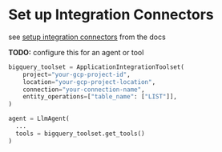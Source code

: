 # Set up Integration Connectors

see [setup integration connectors](https://cloud.google.com/integration-connectors/docs/setup-integration-connectors) from the docs

**TODO:** configure this for an agent or tool

```python
bigquery_toolset = ApplicationIntegrationToolset(
    project="your-gcp-project-id",
    location="your-gcp-project-location",
    connection="your-connection-name",
    entity_operations=["table_name": ["LIST"]],
)

agent = LlmAgent(
  ...
  tools = bigquery_toolset.get_tools()
)
```